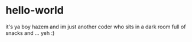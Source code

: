 # hello-world
it's ya boy hazem and im just another coder who sits in a dark room full of snacks and ... yeh :)
